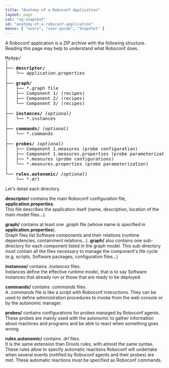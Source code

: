 ```yaml
---
title: "Anatomy of a Roboconf Application"
layout: page
cat: "ug-snapshot"
id: "anatomy-of-a-roboconf-application"
menus: [ "users", "user-guide", "Snapshot" ]
---
```


A Roboconf application is a ZIP archive with the following structure.  
Reading this page may help to understand what Roboconf does.

<pre class="file-hierarchy">
MyApp/
│
├── <strong>descriptor/</strong>
│	└── application.properties
│
├── <strong>graph/</strong>
│	├── *.graph file
│	├── Component 1/ (recipes)
│	├── Component 2/ (recipes)
│	└── Component 3/ (recipes)
│
├── <strong>instances/</strong> <i>(optional)</i>
│	└── *.instances
│
├── <strong>commands/</strong> <i>(optional)</i>
│	└── *.commands
│
├── <strong>probes/</strong> <i>(optional)</i>
│	├── Component 1.measures (probe configuration)
│	├── Component 1.measures.properties (probe parameterization)
│	├── *.measures (probe configurations)
│	└── *.measures.properties (probe parameterization)
│
└── <strong>rules.autonomic/</strong> <i>(optional)</i>
 	└── *.drl
</pre>

Let's detail each directory.  

**descriptor/** contains the main Roboconf configuration file, **application.properties**.  
This file describes the application itself (name, description, location of the main model files...).

**graph/** contains at least one *.graph* file (whose name is specified in **application.properties**).  
Graph files list Software components and their relations (runtime dependencies, containment relations...).
**graph/** also contains one sub-directory for each component listed in the graph model.
This sub-directory must contain all the files necessary to manage the component's life cycle 
(e.g. scripts, Software packages, configuration files...)

**instances/** contains *.instances* files.  
Instances define the effective runtime model, that is to say Software instances that already run
or those that are ready to be deployed.

**commands/** contains *.commands* files.  
A *.commands* file is like a script with Roboconf instructions. They can be used to define administration
procedures to invoke from the web console or by the autonomic manager.

**probes/** contains configurations for probes managed by Roboconf agents.  
These probes are mainly used with the autonomic to gather information about machines and programs
and be able to react when something goes wrong.

**rules.autonomic/** contains *.drl* files.  
It is the same extension than Drools rules, with almost the same syntax. These rules allow to specify
automatic reactions Roboconf will undertake when several events (notified by Roboconf agents and their probes)
are met. These automatic reactions must be specified as Roboconf commands.
